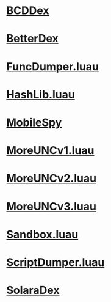 # [BCDDex](https://ryxeleron.github.io/storage/iyrbackup/legacy/master/Elements/BDCDex)
# [BetterDex](https://ryxeleron.github.io/storage/iyrbackup/legacy/master/Elements/BetterDex)
# [FuncDumper.luau](https://ryxeleron.github.io/storage/iyrbackup/legacy/master/Elements/FuncDumper.luau)
# [HashLib.luau](https://ryxeleron.github.io/storage/iyrbackup/legacy/master/Elements/HashLib.luau)
# [MobileSpy](https://ryxeleron.github.io/storage/iyrbackup/legacy/master/Elements/MobileSpy)
# [MoreUNCv1.luau](https://ryxeleron.github.io/storage/iyrbackup/legacy/master/Elements/MoreUNCv1.luau)
# [MoreUNCv2.luau](https://ryxeleron.github.io/storage/iyrbackup/legacy/master/Elements/MoreUNCv2.luau)
# [MoreUNCv3.luau](https://ryxeleron.github.io/storage/iyrbackup/legacy/master/Elements/MoreUNCv3.luau)
# [Sandbox.luau](https://ryxeleron.github.io/storage/iyrbackup/legacy/master/Elements/Sandbox.luau)
# [ScriptDumper.luau](https://ryxeleron.github.io/storage/iyrbackup/legacy/master/Elements/ScriptDumper.luau)
# [SolaraDex](https://ryxeleron.github.io/storage/iyrbackup/legacy/master/Elements/SolaraDex)

